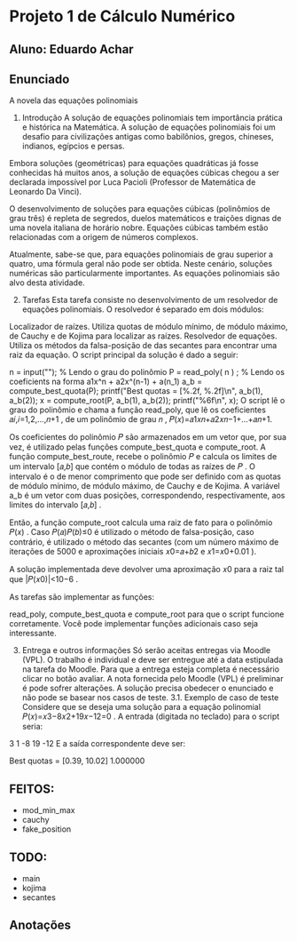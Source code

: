 # Projeto 1 de Cálculo Numérico

## Aluno: Eduardo Achar

## Enunciado

A novela das equações polinomiais

1. Introdução
A solução de equações polinomiais tem importância prática e histórica na Matemática. A solução de equações polinomiais foi um desafio para civilizações antigas como babilônios, gregos, chineses, indianos, egípcios e persas.

Embora soluções (geométricas) para equações quadráticas já fosse conhecidas há muitos anos, a solução de equações cúbicas chegou a ser declarada impossível por Luca Pacioli (Professor de Matemática de Leonardo Da Vinci).

O desenvolvimento de soluções para equações cúbicas (polinômios de grau três) é repleta de segredos, duelos matemáticos e traições dignas de uma novela italiana de horário nobre. Equações cúbicas também estão relacionadas com a origem de números complexos.

Atualmente, sabe-se que, para equações polinomiais de grau superior a quatro, uma fórmula geral não pode ser obtida. Neste cenário, soluções numéricas são particularmente importantes. As equações polinomiais são alvo desta atividade.

2. Tarefas
Esta tarefa consiste no desenvolvimento de um resolvedor de equações polinomiais. O resolvedor é separado em dois módulos:

Localizador de raízes. Utiliza quotas de módulo mínimo, de módulo máximo, de Cauchy e de Kojima para localizar as raízes.
Resolvedor de equações. Utiliza os métodos da falsa-posição de das secantes para encontrar uma raiz da equação.
O script principal da solução é dado a seguir:

n = input("");  % Lendo o grau do polinômio
P = read_poly( n ) ;  % Lendo os coeficients na forma a1x^n + a2x^(n-1) + a(n_1)
a_b = compute_best_quota(P);
printf("Best quotas = [%.2f, %.2f]\n", a_b(1), a_b(2));
x = compute_root(P, a_b(1), a_b(2));
printf("%6f\n", x);
O script lê o grau do polinômio e chama a função read_poly, que lê os coeficientes 𝑎𝑖,𝑖=1,2,…,𝑛+1
, de um polinômio de grau 𝑛
, 𝑃(𝑥)=𝑎1𝑥𝑛+𝑎2𝑥𝑛−1+…+𝑎𝑛+1.

Os coeficientes do polinômio 𝑃
 são armazenados em um vetor que, por sua vez, é utilizado pelas funções compute_best_quota e compute_root. A função compute_best_route, recebe o polinômio 𝑃
 e calcula os limites de um intervalo [𝑎,𝑏]
 que contém o módulo de todas as raízes de 𝑃
. O intervalo é o de menor comprimento que pode ser definido com as quotas de módulo mínimo, de módulo máximo, de Cauchy e de Kojima. A variável a_b é um vetor com duas posições, correspondendo, respectivamente, aos limites do intervalo [𝑎,𝑏]
.

Então, a função compute_root calcula uma raiz de fato para o polinômio 𝑃(𝑥)
. Caso 𝑃(𝑎)𝑃(𝑏)≤0
 é utilizado o método de falsa-posição, caso contrário, é utilizado o método das secantes (com um número máximo de iterações de 5000
 e aproximações iniciais 𝑥0=𝑎+𝑏2
 e 𝑥1=𝑥0+0.01
).

A solução implementada deve devolver uma aproximação 𝑥0
 para a raiz tal que |𝑃(𝑥0)|<10−6
.

As tarefas são implementar as funções:

read_poly,
compute_best_quota e
compute_root
para que o script funcione corretamente. Você pode implementar funções adicionais caso seja interessante.

3. Entrega e outros informações
Só serão aceitas entregas via Moodle (VPL).
O trabalho é individual e deve ser entregue até a data estipulada na tarefa do Moodle.
Para que a entrega esteja completa é necessário clicar no botão avaliar.
A nota fornecida pelo Moodle (VPL) é preliminar é pode sofrer alterações.
A solução precisa obedecer o enunciado e não pode se basear nos casos de teste.
3.1. Exemplo de caso de teste
Considere que se deseja uma solução para a equação polinomial 𝑃(𝑥)=𝑥3−8𝑥2+19𝑥−12=0
. A entrada (digitada no teclado) para o script seria:

3
1
-8
19
-12
E a saída correspondente deve ser:

Best quotas = [0.39, 10.02]
1.000000

## FEITOS:

 - mod_min_max
 - cauchy
 - fake_position

## TODO:

 - main
 - kojima
 - secantes

## Anotações
